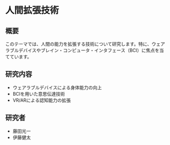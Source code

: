 # 人間拡張技術

## 概要

このテーマでは、人間の能力を拡張する技術について研究します。特に、ウェアラブルデバイスやブレイン・コンピュータ・インタフェース（BCI）に焦点を当てています。

## 研究内容

- ウェアラブルデバイスによる身体能力の向上
- BCIを用いた意思伝達技術
- VR/ARによる認知能力の拡張

## 研究者

- 藤田光一
- 伊藤健太
